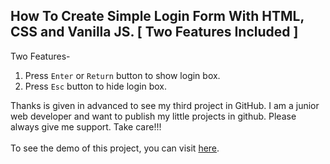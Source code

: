 ## How To Create Simple Login Form With HTML, CSS and Vanilla JS. [ Two Features Included ]
Two Features-
1. Press ```Enter``` or ```Return``` button to show login box.
2. Press ```Esc``` button to hide login box.

Thanks is given in advanced to see my third project in GitHub. I am a junior web developer and want to publish my little projects in github. Please always give me support. Take care!!! <br/> <br/>
To see the demo of this project, you can visit [here](https://smashprogrammer.github.io/Simple-Login-Form/).
